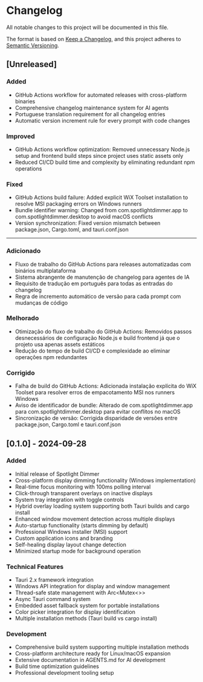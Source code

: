 # Changelog

All notable changes to this project will be documented in this file.

The format is based on [Keep a Changelog](https://keepachangelog.com/en/1.0.0/),
and this project adheres to [Semantic Versioning](https://semver.org/spec/v2.0.0.html).

## [Unreleased]

### Added
- GitHub Actions workflow for automated releases with cross-platform binaries
- Comprehensive changelog maintenance system for AI agents
- Portuguese translation requirement for all changelog entries
- Automatic version increment rule for every prompt with code changes

### Improved
- GitHub Actions workflow optimization: Removed unnecessary Node.js setup and frontend build steps since project uses static assets only
- Reduced CI/CD build time and complexity by eliminating redundant npm operations

### Fixed
- GitHub Actions build failure: Added explicit WiX Toolset installation to resolve MSI packaging errors on Windows runners
- Bundle identifier warning: Changed from com.spotlightdimmer.app to com.spotlightdimmer.desktop to avoid macOS conflicts
- Version synchronization: Fixed version mismatch between package.json, Cargo.toml, and tauri.conf.json

---

### Adicionado
- Fluxo de trabalho do GitHub Actions para releases automatizadas com binários multiplataforma
- Sistema abrangente de manutenção de changelog para agentes de IA
- Requisito de tradução em português para todas as entradas do changelog
- Regra de incremento automático de versão para cada prompt com mudanças de código

### Melhorado
- Otimização do fluxo de trabalho do GitHub Actions: Removidos passos desnecessários de configuração Node.js e build frontend já que o projeto usa apenas assets estáticos
- Redução do tempo de build CI/CD e complexidade ao eliminar operações npm redundantes

### Corrigido
- Falha de build do GitHub Actions: Adicionada instalação explícita do WiX Toolset para resolver erros de empacotamento MSI nos runners Windows
- Aviso de identificador de bundle: Alterado de com.spotlightdimmer.app para com.spotlightdimmer.desktop para evitar conflitos no macOS
- Sincronização de versão: Corrigida disparidade de versões entre package.json, Cargo.toml e tauri.conf.json

## [0.1.0] - 2024-09-28

### Added
- Initial release of Spotlight Dimmer
- Cross-platform display dimming functionality (Windows implementation)
- Real-time focus monitoring with 100ms polling interval
- Click-through transparent overlays on inactive displays
- System tray integration with toggle controls
- Hybrid overlay loading system supporting both Tauri builds and cargo install
- Enhanced window movement detection across multiple displays
- Auto-startup functionality (starts dimming by default)
- Professional Windows installer (MSI) support
- Custom application icons and branding
- Self-healing display layout change detection
- Minimized startup mode for background operation

### Technical Features
- Tauri 2.x framework integration
- Windows API integration for display and window management
- Thread-safe state management with Arc<Mutex<>>
- Async Tauri command system
- Embedded asset fallback system for portable installations
- Color picker integration for display identification
- Multiple installation methods (Tauri build vs cargo install)

### Development
- Comprehensive build system supporting multiple installation methods
- Cross-platform architecture ready for Linux/macOS expansion
- Extensive documentation in AGENTS.md for AI development
- Build time optimization guidelines
- Professional development tooling setup